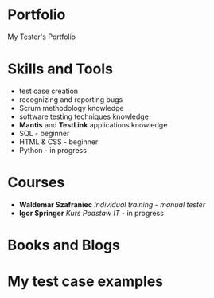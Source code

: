 # Portfolio
My Tester's Portfolio

# Skills and Tools
* test case creation
* recognizing and reporting bugs
* Scrum methodology knowledge
* software testing techniques knowledge 
* **Mantis** and **TestLink** applications knowledge
* SQL - beginner
* HTML & CSS - beginner
* Python - in progress

# Courses
* **Waldemar Szafraniec** *Individual training - manual tester*
* **Igor Springer** *Kurs Podstaw IT* - in progress

# Books and Blogs


# My test case examples

